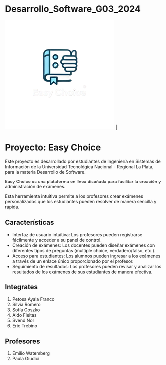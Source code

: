 # Desarrollo_Software_G03_2024

<img src="./logo-easy-choice.png" alt="Logo del Proyecto" width="350"> |


# Proyecto: **Easy Choice** 


Este proyecto es desarrollado por estudiantes de Ingeniería en Sistemas de Información de la Universidad Tecnológica Nacional - Regional La Plata, para la materia Desarrollo de Software. 

Easy Choice es una plataforma en línea diseñada para facilitar la creación y administración de exámenes. 

Esta herramienta intuitiva permite a los profesores crear exámenes personalizados que los estudiantes pueden resolver de manera sencilla y rápida.

## Características

- Interfaz de usuario intuitiva: Los profesores pueden registrarse fácilmente y acceder a su panel de control.
- Creación de exámenes: Los docentes pueden diseñar exámenes con diferentes tipos de preguntas (multiple choice, verdadero/falso, etc.).
- Acceso para estudiantes: Los alumnos pueden ingresar a los exámenes a través de un enlace único proporcionado por el profesor.
- Seguimiento de resultados: Los profesores pueden revisar y analizar los resultados de los exámenes de sus estudiantes de manera efectiva.


## Integrates
1. Petosa Ayala Franco
2. Silvia Romero
3. Sofía Goszko
4. Aldo Fleitas
5. Svend Nor
6. Eric Trebino
   
## Profesores
1. Emilio Watemberg
2. Paula Giudici


